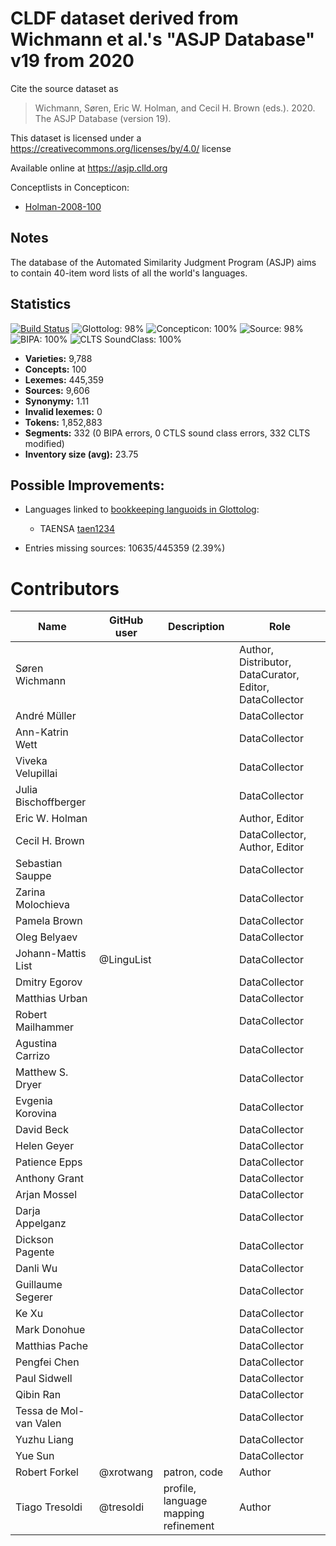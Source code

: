 # CLDF dataset derived from Wichmann et al.'s "ASJP Database" v19 from 2020

Cite the source dataset as

> Wichmann, Søren, Eric W. Holman, and Cecil H. Brown (eds.). 2020. The ASJP Database (version 19).

This dataset is licensed under a https://creativecommons.org/licenses/by/4.0/ license

Available online at https://asjp.clld.org


Conceptlists in Concepticon:
- [Holman-2008-100](https://concepticon.clld.org/contributions/Holman-2008-100)
## Notes

The database of the Automated Similarity Judgment Program (ASJP) aims to
contain 40-item word lists of all the world's languages.



## Statistics


[![Build Status](https://travis-ci.org/lexibank/asjp.svg?branch=master)](https://travis-ci.org/lexibank/asjp)
![Glottolog: 98%](https://img.shields.io/badge/Glottolog-98%25-green.svg "Glottolog: 98%")
![Concepticon: 100%](https://img.shields.io/badge/Concepticon-100%25-brightgreen.svg "Concepticon: 100%")
![Source: 98%](https://img.shields.io/badge/Source-98%25-green.svg "Source: 98%")
![BIPA: 100%](https://img.shields.io/badge/BIPA-100%25-brightgreen.svg "BIPA: 100%")
![CLTS SoundClass: 100%](https://img.shields.io/badge/CLTS%20SoundClass-100%25-brightgreen.svg "CLTS SoundClass: 100%")

- **Varieties:** 9,788
- **Concepts:** 100
- **Lexemes:** 445,359
- **Sources:** 9,606
- **Synonymy:** 1.11
- **Invalid lexemes:** 0
- **Tokens:** 1,852,883
- **Segments:** 332 (0 BIPA errors, 0 CTLS sound class errors, 332 CLTS modified)
- **Inventory size (avg):** 23.75

## Possible Improvements:

- Languages linked to [bookkeeping languoids in Glottolog](http://glottolog.org/glottolog/glottologinformation#bookkeepinglanguoids):
  - TAENSA [taen1234](http://glottolog.org/resource/languoid/id/taen1234)


- Entries missing sources: 10635/445359 (2.39%)

# Contributors

Name | GitHub user | Description | Role
--- | --- | --- | ---
Søren Wichmann | | | Author, Distributor, DataCurator, Editor, DataCollector
André Müller | | | DataCollector
Ann-Katrin Wett | | | DataCollector
Viveka Velupillai | | | DataCollector
Julia Bischoffberger | | | DataCollector
Eric W. Holman | | | Author, Editor
Cecil H. Brown | | | DataCollector, Author, Editor
Sebastian Sauppe | | | DataCollector
Zarina Molochieva | | | DataCollector
Pamela Brown | | | DataCollector
Oleg Belyaev | | | DataCollector
Johann-Mattis List | @LinguList | | DataCollector
Dmitry Egorov | | | DataCollector
Matthias Urban | | | DataCollector
Robert Mailhammer | | | DataCollector
Agustina Carrizo | | | DataCollector
Matthew S. Dryer | | | DataCollector
Evgenia Korovina | | | DataCollector
David Beck | | | DataCollector
Helen Geyer | | | DataCollector
Patience Epps | | | DataCollector
Anthony Grant | | | DataCollector
Arjan Mossel | | | DataCollector
Darja Appelganz | | | DataCollector
Dickson Pagente | | | DataCollector
Danli Wu | | | DataCollector
Guillaume Segerer | | | DataCollector
Ke Xu | | | DataCollector
Mark Donohue | | | DataCollector
Matthias Pache | | | DataCollector
Pengfei Chen | | | DataCollector
Paul Sidwell | | | DataCollector
Qibin Ran | | | DataCollector
Tessa de Mol-van Valen | | | DataCollector
Yuzhu Liang | | | DataCollector
Yue Sun | | | DataCollector
Robert Forkel | @xrotwang | patron, code | Author
Tiago Tresoldi | @tresoldi | profile, language mapping refinement | Author


